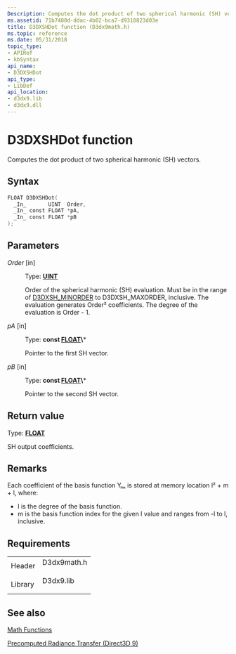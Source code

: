 ```yaml
---
Description: Computes the dot product of two spherical harmonic (SH) vectors.
ms.assetid: 71b7480d-ddac-4b02-bca7-d9318823d03e
title: D3DXSHDot function (D3dx9math.h)
ms.topic: reference
ms.date: 05/31/2018
topic_type: 
- APIRef
- kbSyntax
api_name: 
- D3DXSHDot
api_type: 
- LibDef
api_location: 
- d3dx9.lib
- d3dx9.dll
---
```


# D3DXSHDot function

Computes the dot product of two spherical harmonic (SH) vectors.

## Syntax


```C++
FLOAT D3DXSHDot(
  _In_       UINT  Order,
  _In_ const FLOAT *pA,
  _In_ const FLOAT *pB
);
```



## Parameters

<dl> <dt>

*Order* \[in\]
</dt> <dd>

Type: **[**UINT**](https://msdn.microsoft.com/library/Aa383751(v=VS.85).aspx)**

Order of the spherical harmonic (SH) evaluation. Must be in the range of [D3DXSH\_MINORDER](other-d3dx-constants.md) to D3DXSH\_MAXORDER, inclusive. The evaluation generates Order² coefficients. The degree of the evaluation is Order - 1.

</dd> <dt>

*pA* \[in\]
</dt> <dd>

Type: **const [**FLOAT**](https://msdn.microsoft.com/library/Aa383751(v=VS.85).aspx)\***

Pointer to the first SH vector.

</dd> <dt>

*pB* \[in\]
</dt> <dd>

Type: **const [**FLOAT**](https://msdn.microsoft.com/library/Aa383751(v=VS.85).aspx)\***

Pointer to the second SH vector.

</dd> </dl>

## Return value

Type: **[**FLOAT**](https://msdn.microsoft.com/library/Aa383751(v=VS.85).aspx)**

SH output coefficients.

## Remarks

Each coefficient of the basis function Yₗₘ is stored at memory location l² + m + l, where:

-   l is the degree of the basis function.
-   m is the basis function index for the given l value and ranges from -l to l, inclusive.

## Requirements



|                    |                                                                                        |
|--------------------|----------------------------------------------------------------------------------------|
| Header<br/>  | <dl> <dt>D3dx9math.h</dt> </dl> |
| Library<br/> | <dl> <dt>D3dx9.lib</dt> </dl>   |



## See also

<dl> <dt>

[Math Functions](dx9-graphics-reference-d3dx-functions-math.md)
</dt> <dt>

[Precomputed Radiance Transfer (Direct3D 9)](precomputed-radiance-transfer.md)
</dt> </dl>

 

 




